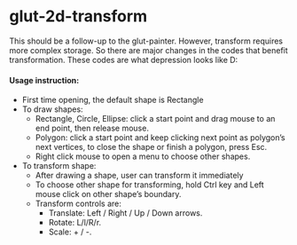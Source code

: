 # glut-2d-transform
This should be a follow-up to the glut-painter. However, transform requires more complex storage. So there are major changes in the codes that benefit transformation. These codes are what depression looks like D:

#### Usage instruction:
* First time opening, the default shape is Rectangle
*	To draw shapes:
    * Rectangle, Circle, Ellipse: click a start point and drag mouse to an end point, then release mouse.
    * Polygon: click a start point and keep clicking next point as polygon’s next vertices, to close the shape or finish a polygon, press Esc.
    * Right click mouse to open a menu to choose other shapes.
*	To transform shape:
    *	After drawing a shape, user can transform it immediately
    *	To choose other shape for transforming, hold Ctrl key and Left mouse click on other shape’s boundary.
    *	Transform controls are:
        * Translate: Left / Right / Up / Down arrows.
        * Rotate: L/l/R/r.
        * Scale: + / -.
